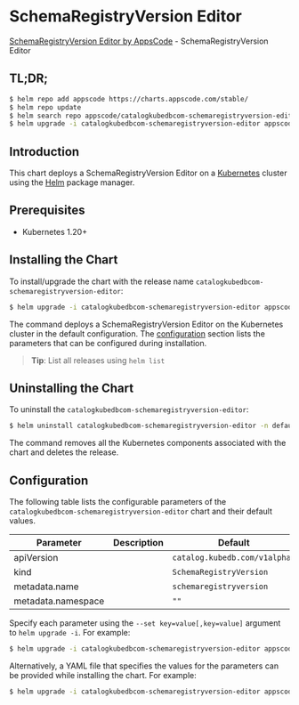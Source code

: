 # SchemaRegistryVersion Editor

[SchemaRegistryVersion Editor by AppsCode](https://appscode.com) - SchemaRegistryVersion Editor

## TL;DR;

```bash
$ helm repo add appscode https://charts.appscode.com/stable/
$ helm repo update
$ helm search repo appscode/catalogkubedbcom-schemaregistryversion-editor --version=v0.20.0
$ helm upgrade -i catalogkubedbcom-schemaregistryversion-editor appscode/catalogkubedbcom-schemaregistryversion-editor -n default --create-namespace --version=v0.20.0
```

## Introduction

This chart deploys a SchemaRegistryVersion Editor on a [Kubernetes](http://kubernetes.io) cluster using the [Helm](https://helm.sh) package manager.

## Prerequisites

- Kubernetes 1.20+

## Installing the Chart

To install/upgrade the chart with the release name `catalogkubedbcom-schemaregistryversion-editor`:

```bash
$ helm upgrade -i catalogkubedbcom-schemaregistryversion-editor appscode/catalogkubedbcom-schemaregistryversion-editor -n default --create-namespace --version=v0.20.0
```

The command deploys a SchemaRegistryVersion Editor on the Kubernetes cluster in the default configuration. The [configuration](#configuration) section lists the parameters that can be configured during installation.

> **Tip**: List all releases using `helm list`

## Uninstalling the Chart

To uninstall the `catalogkubedbcom-schemaregistryversion-editor`:

```bash
$ helm uninstall catalogkubedbcom-schemaregistryversion-editor -n default
```

The command removes all the Kubernetes components associated with the chart and deletes the release.

## Configuration

The following table lists the configurable parameters of the `catalogkubedbcom-schemaregistryversion-editor` chart and their default values.

|     Parameter      | Description |                 Default                  |
|--------------------|-------------|------------------------------------------|
| apiVersion         |             | <code>catalog.kubedb.com/v1alpha1</code> |
| kind               |             | <code>SchemaRegistryVersion</code>       |
| metadata.name      |             | <code>schemaregistryversion</code>       |
| metadata.namespace |             | <code>""</code>                          |


Specify each parameter using the `--set key=value[,key=value]` argument to `helm upgrade -i`. For example:

```bash
$ helm upgrade -i catalogkubedbcom-schemaregistryversion-editor appscode/catalogkubedbcom-schemaregistryversion-editor -n default --create-namespace --version=v0.20.0 --set apiVersion=catalog.kubedb.com/v1alpha1
```

Alternatively, a YAML file that specifies the values for the parameters can be provided while
installing the chart. For example:

```bash
$ helm upgrade -i catalogkubedbcom-schemaregistryversion-editor appscode/catalogkubedbcom-schemaregistryversion-editor -n default --create-namespace --version=v0.20.0 --values values.yaml
```
